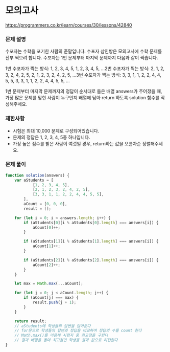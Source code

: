 # 모의고사

https://programmers.co.kr/learn/courses/30/lessons/42840

### 문제 설명

수포자는 수학을 포기한 사람의 준말입니다. 수포자 삼인방은 모의고사에 수학 문제를 전부 찍으려 합니다. 수포자는 1번 문제부터 마지막 문제까지 다음과 같이 찍습니다.

1번 수포자가 찍는 방식: 1, 2, 3, 4, 5, 1, 2, 3, 4, 5, ...2번 수포자가 찍는 방식: 2, 1, 2, 3, 2, 4, 2, 5, 2, 1, 2, 3, 2, 4, 2, 5, ...3번 수포자가 찍는 방식: 3, 3, 1, 1, 2, 2, 4, 4, 5, 5, 3, 3, 1, 1, 2, 2, 4, 4, 5, 5, ...

1번 문제부터 마지막 문제까지의 정답이 순서대로 들은 배열 answers가 주어졌을 때, 가장 많은 문제를 맞힌 사람이 누구인지 배열에 담아 return 하도록 solution 함수를 작성해주세요.

### 제한사항

- 시험은 최대 10,000 문제로 구성되어있습니다.
- 문제의 정답은 1, 2, 3, 4, 5중 하나입니다.
- 가장 높은 점수를 받은 사람이 여럿일 경우, return하는 값을 오름차순 정렬해주세요.

### 문제 풀이

```jsx
function solution(answers) {
	var aStudents = [
			[1, 2, 3, 4, 5],
			[2, 1, 2, 3, 2, 4, 2, 5],
			[3, 3, 1, 1, 2, 2, 4, 4, 5, 5],
		],
		aCount = [0, 0, 0],
		result = [];

	for (let i = 0; i < answers.length; i++) {
		if (aStudents[0][i % aStudents[0].length] === answers[i]) {
			aCount[0]++;
		}

		if (aStudents[1][i % aStudents[1].length] === answers[i]) {
			aCount[1]++;
		}

		if (aStudents[2][i % aStudents[2].length] === answers[i]) {
			aCount[2]++;
		}
	}

	let max = Math.max(...aCount);

	for (let j = 0; j < aCount.length; j++) {
		if (aCount[j] === max) {
			result.push(j + 1);
		}
	}

	return result;
	// aStudents에 학생들의 답변을 담아둔다
	// for문으로 학생들의 답변과 정답을 비교하여 정답의 수를 count 한다
	// Math.max()를 이용해 시험자 중 최고점을 구한다
	// 결과 배열을 돌며 최고점인 학생을 결과 값으로 리턴한다
}
```
